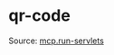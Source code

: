 qr-code
=======

Source: [mcp.run-servlets](https://github.com/dylibso/mcp.run-servlets/tree/main/servlets/qr-code)
